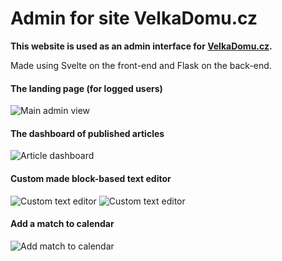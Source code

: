 # Admin for site VelkaDomu.cz

**This website is used as an admin interface for [VelkaDomu.cz](https://github.com/Pavlyuchenko/VelkaDomu).**

Made using Svelte on the front-end and Flask on the back-end.

#### The landing page (for logged users)
![Main admin view](https://ik.imagekit.io/velkadomu/image_2022-09-24_082529993_GVZUfSDKo.png?ik-sdk-version=javascript-1.4.3&updatedAt=1664000834695)


#### The dashboard of published articles
![Article dashboard](https://ik.imagekit.io/velkadomu/image_2022-09-24_082633546_4fL8nmYkN.png?ik-sdk-version=javascript-1.4.3&updatedAt=1664000834621)


#### Custom made block-based text editor
![Custom text editor](https://ik.imagekit.io/velkadomu/image_2022-09-24_082647607_tlaKJCBBP.png?ik-sdk-version=javascript-1.4.3&updatedAt=1664000834623)
![Custom text editor](https://ik.imagekit.io/velkadomu/image_2022-09-24_082659171_3DyDT71yh.png?ik-sdk-version=javascript-1.4.3&updatedAt=1664000834512)


#### Add a match to calendar
![Add match to calendar](https://ik.imagekit.io/velkadomu/image_2022-09-24_082608997_VUlANhgwgA.png?ik-sdk-version=javascript-1.4.3&updatedAt=1664000834648)
